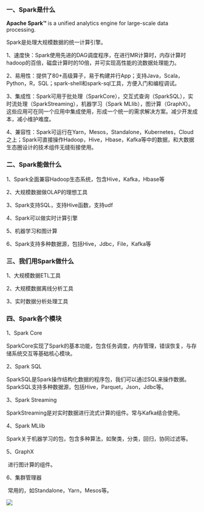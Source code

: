 ### 一、Spark是什么

**Apache Spark™** is a unified analytics engine for large-scale data processing.

Spark是处理大规模数据的统一计算引擎。

1、速度快：Spark使用先进的DAG调度程序，在进行MR计算时，内存计算时hadoop的百倍，磁盘计算时的10倍，并可实现高性能的流数据处理能力。

2、易用性：提供了80+高级算子，易于构建并行App；支持Java，Scala，Python，R，SQL；spark-shell和spark-sql工具，方便入门和编程调试。

3、集成性：Spark可用于批处理（SparkCore），交互式查询（SparkSQL），实时流处理（SparkStreaming），机器学习（Spark MLlib），图计算（GraphX）。这些应用可在同一个应用中集成使用，形成一个统一的需求解决方案。减少开发成本，减小维护难度。

4、兼容性：Spark可运行在Yarn，Mesos，Standalone，Kubernetes，Cloud之上；Spark可直接操作Hadoop，Hive，Hbase，Kafka等中的数据，和大数据生态圈设计的技术组件无缝衔接使用。



### 二、Spark能做什么

1、Spark全面兼容Hadoop生态系统，包含Hive，Kafka，Hbase等

2、大规模数据做OLAP的理想工具

3、Spark支持SQL，支持Hive函数，支持udf

4、Spark可以做实时计算引擎

5、机器学习和图计算

6、Spark支持多种数据源，包括Hive，Jdbc，File，Kafka等



### 三、我们用Spark做什么

1、大规模数据ETL工具

2、大规模数据离线分析工具

3、实时数据分析处理工具



### 四、Spark各个模块

1、Spark Core

​	SparkCore实现了Spark的基本功能，包含任务调度，内存管理，错误恢复，与存储系统交互等基础核心模块。

2、Spark SQL

​	SparkSQL是Spark操作结构化数据的程序包，我们可以通过SQL来操作数据。SparkSQL支持多种数据源，包括Hive，Parquet，Json，Jdbc等。

3、Spark Streaming

​	SparkStreaming是对实时数据进行流式计算的组件。常与Kafka结合使用。

4、Spark MLlib

​	Spark关于机器学习的包，包含多种算法，如聚类，分类，回归，协同过滤等。

5、GraphX

​	进行图计算的组件。

6、集群管理器

​	常用的，如Standalone，Yarn，Mesos等。

![](.\spark基础-spark模块概览.png)

